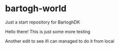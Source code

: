 # bartogh-world
Just a start repository for BartoghDK

Hello there!
This is just some more testing

Another edit to see ifi can managed to do it from local
